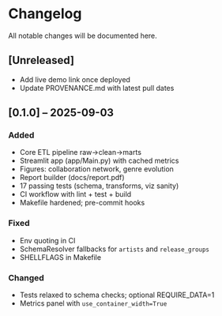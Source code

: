 # Changelog

All notable changes will be documented here.

## [Unreleased]
- Add live demo link once deployed
- Update PROVENANCE.md with latest pull dates

## [0.1.0] – 2025-09-03
### Added
- Core ETL pipeline raw→clean→marts
- Streamlit app (app/Main.py) with cached metrics
- Figures: collaboration network, genre evolution
- Report builder (docs/report.pdf)
- 17 passing tests (schema, transforms, viz sanity)
- CI workflow with lint + test + build
- Makefile hardened; pre-commit hooks

### Fixed
- Env quoting in CI
- SchemaResolver fallbacks for `artists` and `release_groups`
- SHELLFLAGS in Makefile

### Changed
- Tests relaxed to schema checks; optional REQUIRE_DATA=1
- Metrics panel with `use_container_width=True`
